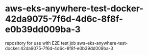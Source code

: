 # aws-eks-anywhere-test-docker-42da9075-7f6d-4d6c-8f8f-e0b39dd009ba-3
repository for use with E2E test job aws-eks-anywhere-test-docker:42da9075-7f6d-4d6c-8f8f-e0b39dd009ba-3
